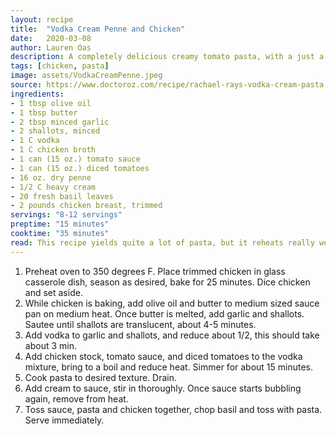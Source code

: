 ```yaml
---
layout: recipe
title:  "Vodka Cream Penne and Chicken"
date:   2020-03-08
author: Lauren Oas
description: A completely delicious creamy tomato pasta, with a just a dash of vodka!
tags: [chicken, pasta]
image: assets/VodkaCreamPenne.jpeg
source: https://www.doctoroz.com/recipe/rachael-rays-vodka-cream-pasta
ingredients:
- 1 tbsp olive oil
- 1 tbsp butter
- 2 tbsp minced garlic
- 2 shallots, minced
- 1 C vodka
- 1 C chicken broth
- 1 can (15 oz.) tomato sauce
- 1 can (15 oz.) diced tomatoes
- 16 oz. dry penne
- 1/2 C heavy cream
- 20 fresh basil leaves
- 2 pounds chicken breast, trimmed
servings: "8-12 servings"
preptime: "15 minutes"
cooktime: "35 minutes"
read: This recipe yields quite a lot of pasta, but it reheats really well so it's a great meal for the beginning of the week. I just use a basic chicken bake to dice and chop in the pasta, but whatever suits your preference is fine. 
---
```

1. Preheat oven to 350 degrees F. Place trimmed chicken in glass casserole dish, season as desired, bake for 25 minutes. Dice chicken and set aside.
2. While chicken is baking, add olive oil and butter to medium sized sauce pan on medium heat. Once butter is melted, add garlic and shallots. Sautee until shallots are translucent, about 4-5 minutes. 
3. Add vodka to garlic and shallots, and reduce about 1/2, this should take about 3 min.
4. Add chicken stock, tomato sauce, and diced tomatoes to the vodka mixture, bring to a boil and reduce heat. Simmer for about 15 minutes.
5. Cook pasta to desired texture. Drain.
6. Add cream to sauce, stir in thoroughly. Once sauce starts bubbling again, remove from heat. 
7. Toss sauce, pasta and chicken together, chop basil and toss with pasta. Serve immediately.
